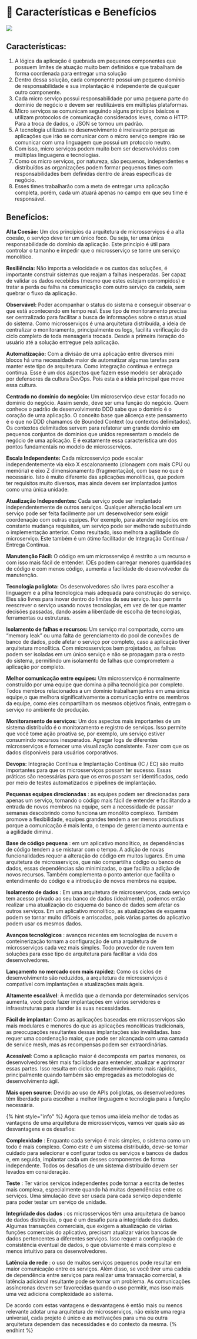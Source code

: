 # 📕 Características e Benefícios

![](<.gitbook/assets/image (1).png>)

## Características:&#x20;

1. A lógica da aplicação é quebrada em pequenos componentes que possuem limites de atuação muito bem definidos e que trabalham de forma coordenada para entregar uma solução
2. Dentro dessa solução, cada componente possui um pequeno domínio de responsabilidade e sua implantação é independente de qualquer outro componente.
3. Cada micro serviço possui responsabilidade por uma pequena parte do domínio de negócio e devem ser reutilizáveis em múltiplas plataformas.
4. Micro serviços se comunicam seguindo alguns princípios básicos e utilizam protocolos de comunicação considerados leves, como o HTTP. Para a troca de dados, o JSON se tornou um padrão.
5. A tecnologia utilizada no desenvolvimento é irrelevante porque as aplicações que irão se comunicar com o micro serviço sempre irão se comunicar com uma linguagem que possui um protocolo neutro.
6. Com isso, micro serviços podem muito bem ser desenvolvidos com múltiplas linguagens e tecnologias.
7. Como os micro serviços, por natureza, são pequenos, independentes e distribuídos as organizações podem formar pequenos times com responsabilidades bem definidas dentro de áreas específicas de negócio.
8. Esses times trabalharão com a meta de entregar uma aplicação completa, porém, cada um atuará apenas no campo em que seu time é responsável.

## Benefícios:&#x20;

**Alta Coesão:** Um dos princípios da arquitetura de microsserviços é a alta coesão, o serviço deve ter um único foco. Ou seja, ter uma única responsabilidade do domínio da aplicação. Este princípio é útil para controlar o tamanho e impedir que o microsserviço se torne um serviço monolítico.

**Resiliência:** Não importa a velocidade e os custos das soluções, é importante construir sistemas que reajam a falhas inesperadas. Ser capaz de validar os dados recebidos (mesmo que estes estejam corrompidos) e tratar a perda ou falha na comunicação com outro serviço da cadeia, sem quebrar o fluxo da aplicação.

**Observável:** Poder acompanhar o status do sistema e conseguir observar o que está acontecendo em tempo real. Esse tipo de monitoramento precisa ser centralizado para facilitar a busca de informações sobre o status atual do sistema. Como microsserviços é uma arquitetura distribuída, a ideia de centralizar o monitoramento, principalmente os logs, facilita verificação do ciclo completo de toda mensageria trocada. Desde a primeira iteração do usuário até a solução entregue pela aplicação.

**Automatização:** Com a divisão de uma aplicação entre diversos mini blocos há uma necessidade maior de automatizar algumas tarefas para manter este tipo de arquitetura. Como integração contínua e entrega contínua. Esse é um dos aspectos que fazem esse modelo ser abraçado por defensores da cultura DevOps. Pois esta é a ideia principal que move essa cultura.

**Centrado no domínio do negócio:** Um microserviço deve estar focado no domínio do negócio. Assim sendo, deve ser uma função do negócio. Quem conhece o padrão de desenvolvimento DDD sabe que o domínio é o coração de uma aplicação. O conceito base que alicerça este pensamento é o que no DDD chamamos de Bounded Context (ou contextos delimitados). Os contextos delimitados servem para refatorar um grande domínio em pequenos conjuntos de domínios que unidos representam o modelo de negócio de uma aplicação. E é exatamente essa característica um dos pontos fundamentais no modelo de microsserviços.

**Escala Independente:** Cada microsserviço pode escalar independentemente via eixo X escalonamento (clonagem com mais CPU ou memória) e eixo Z dimensionamento (fragmentação), com base no que é necessário. Isto é muito diferente das aplicações monolíticas, que podem ter requisitos muito diversos, mas ainda devem ser implantados juntos como uma única unidade.

**Atualização Independentes:** Cada serviço pode ser implantado independentemente de outros serviços. Qualquer alteração local em um serviço pode ser feita facilmente por um desenvolvedor sem exigir coordenação com outras equipes. Por exemplo, para atender negócios em constante mudança requisitos, um serviço pode ser melhorado substituindo o implementação anterior. Como resultado, isso melhora a agilidade do microserviço. Este também é um ótimo facilitador de Integração Continua / Entrega Continua.

**Manutenção Fácil:** O código em um microsserviço é restrito a um recurso e com isso mais fácil de entender. IDEs podem carregar menores quantidades de código e com menos código, aumenta a facilidade do desenvolvedor da manutenção.

**Tecnologia poliglota:** Os desenvolvedores são livres para escolher a linguagem e a pilha tecnologica mais adequada para construção do serviço. Eles são livres para inovar dentro do limites de seu serviço. Isso permite reescrever o serviço usando novas tecnologias, em vez de ter que manter decisões passadas, dando assim a liberdade de escolha de tecnologias, ferramentas ou estruturas.

**Isolamento de falhas e recursos:** Um serviço mal comportado, como um “memory leak” ou uma falta de gerenciamento do pool de conexões de banco de dados, pode afetar o serviço por completo, caso a aplicação tiver arquitetura monolítica. Com microsserviços bem projetados, as falhas podem ser isoladas em um único serviço e não se propagam para o resto do sistema, permitindo um isolamento de falhas que comprometem a aplicação por completo.

**Melhor comunicação entre equipes:** Um microsserviço é normalmente construído por uma equipe que domina a pilha tecnológica por completo. Todos membros relacionados a um domínio trabalham juntos em uma única equipe,o que melhora significativamente a comunicação entre os membros da equipe, como eles compartilham os mesmos objetivos finais, entregam o serviço no ambiente de produção.

**Monitoramento de serviços:** Um dos aspectos mais importantes de um sistema distribuído é o monitoramento e registro de serviços. Isso permite que você tome ação proativa se, por exemplo, um serviço estiver consumindo recursos inesperados. Agregar logs de diferentes microsserviços e fornecer uma visualização consistente. Fazer com que os dados disponíveis para usuários corporativos.

**Devops:** Integração Contínua e Implantação Contínua (IC / EC) são muito importantes para que os microsserviços possam ter sucesso. Essas práticas são necessárias para que os erros possam ser identificados, cedo por meio de testes automatizados e pipelines de implantação.

**Pequenas equipes direcionadas** : as equipes podem ser direcionadas para apenas um serviço, tornando o código mais fácil de entender e facilitando a entrada de novos membros na equipe, sem a necessidade de passar semanas descobrindo como funciona um monólito complexo. Também promove a flexibilidade, equipes grandes tendem a ser menos produtivas porque a comunicação é mais lenta, o tempo de gerenciamento aumenta e a agilidade diminui.

**Base de código pequena** : em um aplicativo monolítico, as dependências de código tendem a se misturar com o tempo. A adição de novas funcionalidades requer a alteração do código em muitos lugares. Em uma arquitetura de microsserviços, que não compartilha código ou banco de dados, essas dependências são minimizadas, o que facilita a adição de novos recursos. Também complementa o ponto anterior que facilita o entendimento do código e a introdução de novos membros na equipe.

**Isolamento de dados** : Em uma arquitetura de microsserviços, cada serviço tem acesso privado ao seu banco de dados (idealmente), podemos então realizar uma atualização do esquema do banco de dados sem afetar os outros serviços. Em um aplicativo monolítico, as atualizações de esquema podem se tornar muito difíceis e arriscadas, pois várias partes do aplicativo podem usar os mesmos dados.

**Avanços tecnológicos** : avanços recentes em tecnologias de nuvem e conteinerização tornam a configuração de uma arquitetura de microsserviços cada vez mais simples. Todo provedor de nuvem tem soluções para esse tipo de arquitetura para facilitar a vida dos desenvolvedores.

**Lançamento no mercado com mais rapidez**: Como os ciclos de desenvolvimento são reduzidos, a arquitetura de microsserviços é compatível com implantações e atualizações mais ágeis.

**Altamente escalável**: À medida que a demanda por determinados serviços aumenta, você pode fazer implantações em vários servidores e infraestruturas para atender às suas necessidades.

**Fácil de implantar**: Como as aplicações baseadas em microsserviços são mais modulares e menores do que as aplicações monolíticas tradicionais, as preocupações resultantes dessas implantações são invalidadas. Isso requer uma coordenação maior, que pode ser alcançada com uma camada de service mesh, mas as recompensas podem ser extraordinárias.

**Acessível**: Como a aplicação maior é decomposta em partes menores, os desenvolvedores têm mais facilidade para entender, atualizar e aprimorar essas partes. Isso resulta em ciclos de desenvolvimento mais rápidos, principalmente quando também são empregadas as metodologias de desenvolvimento ágil.

**Mais open source**: Devido ao uso de APIs poliglotas, os desenvolvedores têm liberdade para escolher a melhor linguagem e tecnologia para a função necessária.

{% hint style="info" %}
Agora que temos uma ideia melhor de todas as vantagens de uma arquitetura de microsserviços, vamos ver quais são as desvantagens e os desafios:

**Complexidade** : Enquanto cada serviço é mais simples, o sistema como um todo é mais complexo. Como este é um sistema distribuído, deve-se tomar cuidado para selecionar e configurar todos os serviços e bancos de dados e, em seguida, implantar cada um desses componentes de forma independente. Todos os desafios de um sistema distribuído devem ser levados em consideração.

**Teste** : Ter vários serviços independentes pode tornar a escrita de testes mais complexa, especialmente quando há muitas dependências entre os serviços. Uma simulação deve ser usada para cada serviço dependente para poder testar um serviço de unidade.

**Integridade dos dados** : os microsserviços têm uma arquitetura de banco de dados distribuída, o que é um desafio para a integridade dos dados. Algumas transações comerciais, que exigem a atualização de várias funções comerciais do aplicativo, precisam atualizar vários bancos de dados pertencentes a diferentes serviços. Isso requer a configuração de consistência eventual de dados, o que obviamente é mais complexo e menos intuitivo para os desenvolvedores.

**Latência de rede** : o uso de muitos serviços pequenos pode resultar em maior comunicação entre os serviços. Além disso, se você tiver uma cadeia de dependência entre serviços para realizar uma transação comercial, a latência adicional resultante pode se tornar um problema. As comunicações assíncronas devem ser favorecidas quando o uso permitir, mas isso mais uma vez adiciona complexidade ao sistema.

De acordo com estas vantagens e desvantagens é então mais ou menos relevante adotar uma arquitetura de microsserviços, não existe uma regra universal, cada projeto é único e as motivações para uma ou outra arquitetura dependem das necessidades e do contexto da mesma.
{% endhint %}



####

